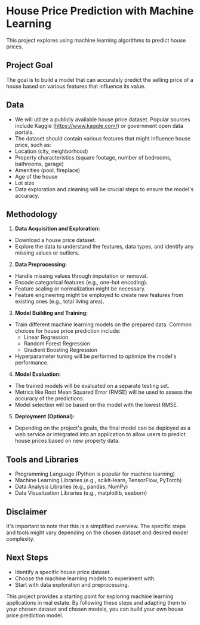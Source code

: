 # House Price Prediction with Machine Learning

This project explores using machine learning algorithms to predict house prices.

## Project Goal

The goal is to build a model that can accurately predict the selling price of a house based on various features that influence its value.

## Data

- We will utilize a publicly available house price dataset. Popular sources include Kaggle (https://www.kaggle.com/) or government open data portals.
- The dataset should contain various features that might influence house price, such as:
 - Location (city, neighborhood)
 - Property characteristics (square footage, number of bedrooms, bathrooms, garage)
 - Amenities (pool, fireplace)
 - Age of the house
 - Lot size
- Data exploration and cleaning will be crucial steps to ensure the model's accuracy.

## Methodology

1. **Data Acquisition and Exploration:**
  - Download a house price dataset.
  - Explore the data to understand the features, data types, and identify any missing values or outliers.

2. **Data Preprocessing:**
  - Handle missing values through imputation or removal.
  - Encode categorical features (e.g., one-hot encoding).
  - Feature scaling or normalization might be necessary.
  - Feature engineering might be employed to create new features from existing ones (e.g., total living area).

3. **Model Building and Training:**
  - Train different machine learning models on the prepared data. Common choices for house price prediction include:
    - Linear Regression
    - Random Forest Regression
    - Gradient Boosting Regression
  - Hyperparameter tuning will be performed to optimize the model's performance.

4. **Model Evaluation:**
  - The trained models will be evaluated on a separate testing set.
  - Metrics like Root Mean Squared Error (RMSE) will be used to assess the accuracy of the predictions.
  - Model selection will be based on the model with the lowest RMSE.

5. **Deployment (Optional):**
  - Depending on the project's goals, the final model can be deployed as a web service or integrated into an application to allow users to predict house prices based on new property data.

## Tools and Libraries

- Programming Language (Python is popular for machine learning)
- Machine Learning Libraries (e.g., scikit-learn, TensorFlow, PyTorch)
- Data Analysis Libraries (e.g., pandas, NumPy)
- Data Visualization Libraries (e.g., matplotlib, seaborn)

## Disclaimer

It's important to note that this is a simplified overview. The specific steps and tools might vary depending on the chosen dataset and desired model complexity.

## Next Steps

- Identify a specific house price dataset.
- Choose the machine learning models to experiment with.
- Start with data exploration and preprocessing.

This project provides a starting point for exploring machine learning applications in real estate. By following these steps and adapting them to your chosen dataset and chosen models, you can build your own house price prediction model.